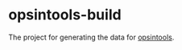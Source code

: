 # opsintools-build

The project for generating the data for [opsintools](https://github.com/BejaLab/opsintools).
